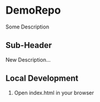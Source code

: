 # DemoRepo  
 
Some Description

## Sub-Header 

New Description... 

## Local Development 

1. Open index.html in your browser